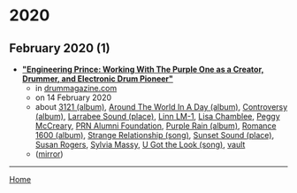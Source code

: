 # 2020

## February 2020 (1)

 - [**"Engineering Prince: Working With The Purple One as a Creator, Drummer, and Electronic Drum Pioneer"**](https://drummagazine.com/engineering-prince-the-purple-one-as-a-creator-drummer-and-electronic-drum-pioneer/)
    - in [drummagazine.com](../../publications/drummagazine-com/index.md)
    - on 14 February 2020
    - about [3121 (album)](../../topics/album/3121/index.md), [Around The World In A Day (album)](../../topics/album/around-the-world-in-a-day/index.md), [Controversy (album)](../../topics/album/controversy/index.md), [Larrabee Sound (place)](../../topics/place/larrabee-sound/index.md), [Linn LM-1](../../topics/linn-lm-1/index.md), [Lisa Chamblee](../../topics/lisa-chamblee/index.md), [Peggy McCreary](../../topics/peggy-mccreary/index.md), [PRN Alumni Foundation](../../topics/prn-alumni-foundation/index.md), [Purple Rain (album)](../../topics/album/purple-rain/index.md), [Romance 1600 (album)](../../topics/album/romance-1600/index.md), [Strange Relationship (song)](../../topics/song/strange-relationship/index.md), [Sunset Sound (place)](../../topics/place/sunset-sound/index.md), [Susan Rogers](../../topics/susan-rogers/index.md), [Sylvia Massy](../../topics/sylvia-massy/index.md), [U Got the Look (song)](../../topics/song/u-got-the-look/index.md), [vault](../../topics/vault/index.md)
    - ([mirror](https://web.archive.org/web/*/https://drummagazine.com/engineering-prince-the-purple-one-as-a-creator-drummer-and-electronic-drum-pioneer/))

----

[Home](../index.md)
